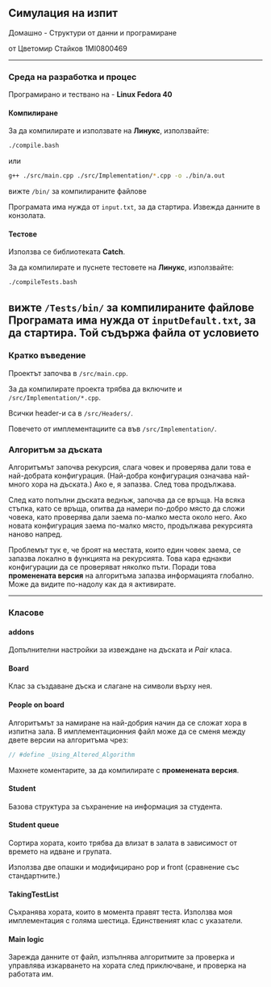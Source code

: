 ## Симулация на изпит

Домашно - Структури от данни и програмиране

от Цветомир Стайков 1MI0800469

---
### Среда на разработка и процес

Програмирано и тествано на - **Linux Fedora 40**

#### Компилиране

За да компилирате и използвате на **Линукс**, използвайте:
```bash
./compile.bash
```
или
```bash
g++ ./src/main.cpp ./src/Implementation/*.cpp -o ./bin/a.out
```
вижте `/bin/` за компилираните файлове

Програмата има нужда от `input.txt`, за да стартира. Извежда данните в конзолата.

#### Тестове
Използва се библиотеката **Catch**.

За да компилирате и пуснeте тестовете на **Линукс**, използвайте:
```bash
./compileTests.bash
```
вижте `/Tests/bin/` за компилираните файлове
Програмата има нужда от `inputDefault.txt`, за да стартира. Той съдържа файла от условието
---

### Кратко въведение
Проектът започва в `/src/main.cpp`.

За да компилирате проекта трябва да включите и `/src/Implementation/*.cpp`.

Всички header-и са в `/src/Headers/`.

Повечето от имплементациите са във `/src/Implementation/`.


### Алгоритъм за дъската
Алгоритъмът започва рекурсия, слага човек и проверява дали това е най-добрата конфигурация. (Най-добра конфигурация означава най-много хора на дъската.) Ако е, я запазва. След това продължава.

След като попълни дъската веднъж, започва да се връща. На всяка стъпка, като се връща, опитва да намери по-добро място да сложи човека, като проверява дали заема по-малко места около него. Ако новата конфигурация заема по-малко място, продължава рекурсията наново напред.

Проблемът тук е, че броят на местата, които един човек заема, се запазва локално в функцията на рекурсията. Това кара еднакви конфигурации да се проверяват няколко пъти. Поради това **променената версия** на алгоритъма запазва информацията глобално. Може да видите по-надолу как да я активирате.

---
### Класове 

#### addons
Допълнителни настройки за извеждане на дъската и *Pair* класа.

#### Board 
Клас за създаване дъска и слагане на символи върху нея. 

#### People on board
Алгоритъмът за намиране на най-добрия начин да се сложат хора в изпитна зала. В имплементационния файл може да се сменя между двете версии на алгоритъма чрез:

```cpp
// #define _Using_Altered_Algorithm
```

Махнете коментарите, за да компилирате с **променената версия**.

#### Student
Базова структура за съхранение на информация за студента.

#### Student queue
Сортира хората, които трябва да влизат в залата в зависимост от времето на идване и групата.

Използва две опашки и модифицирано pop и front (сравнение със стандартните.)

#### TakingTestList
Съхранява хората, които в момента правят теста. Използва моя имплементация с голяма шестица. Единственият клас с указатели.

#### Main logic
Зарежда данните от файл, изпълнява алгоритмите за проверка и управлява изкарването на хората след приключване, и проверка на работата им.